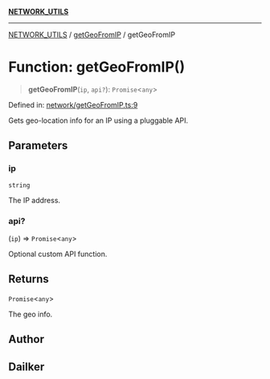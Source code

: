 [**NETWORK_UTILS**](../../README.md)

***

[NETWORK_UTILS](../../README.md) / [getGeoFromIP](../README.md) / getGeoFromIP

# Function: getGeoFromIP()

> **getGeoFromIP**(`ip`, `api?`): `Promise`\<`any`\>

Defined in: [network/getGeoFromIP.ts:9](https://github.com/dailker/everyutil/blob/26e2bb73429918cf0d08899e9efd90b82a42c92e/src/network/getGeoFromIP.ts#L9)

Gets geo-location info for an IP using a pluggable API.

## Parameters

### ip

`string`

The IP address.

### api?

(`ip`) => `Promise`\<`any`\>

Optional custom API function.

## Returns

`Promise`\<`any`\>

The geo info.

## Author

## Dailker
